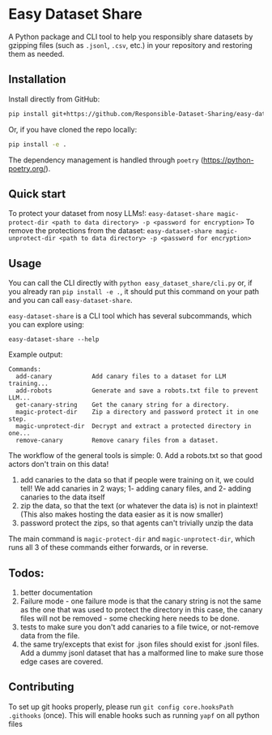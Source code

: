 # Easy Dataset Share

A Python package and CLI tool to help you responsibly share datasets by gzipping files (such as `.jsonl`, `.csv`, etc.) in your repository and restoring them as needed.

## Installation

Install directly from GitHub:

```bash
pip install git+https://github.com/Responsible-Dataset-Sharing/easy-dataset-share.git
```

Or, if you have cloned the repo locally:

```bash
pip install -e .
```

The dependency management is handled through `poetry` (https://python-poetry.org/).

## Quick start
To protect your dataset from nosy LLMs!:
  `easy-dataset-share magic-protect-dir <path to data directory> -p <password for encryption>`
To remove the protections from the dataset:
  `easy-dataset-share magic-unprotect-dir <path to data directory> -p <password for encryption>`


## Usage
You can call the CLI directly with `python easy_dataset_share/cli.py` or, if you already ran `pip install -e .`, it should put this command on your path and you can call `easy-dataset-share`.

`easy-dataset-share` is a CLI tool which has several subcommands, which you can explore using:

```
easy-dataset-share --help
```

Example output:
```
Commands:
  add-canary           Add canary files to a dataset for LLM training...
  add-robots           Generate and save a robots.txt file to prevent LLM...
  get-canary-string    Get the canary string for a directory.
  magic-protect-dir    Zip a directory and password protect it in one step.
  magic-unprotect-dir  Decrypt and extract a protected directory in one...
  remove-canary        Remove canary files from a dataset.
```

The workflow of the general tools is simple:
0. Add a robots.txt so that good actors don't train on this data!
1. add canaries to the data so that if people were training on it, we could tell! We add canaries in 2 ways; 1- adding canary files, and 2- adding canaries to the data itself
2. zip the data, so that the text (or whatever the data is) is not in plaintext! (This also makes hosting the data easier as it is now smaller)
3. password protect the zips, so that agents can't trivially unzip the data

The main command is `magic-protect-dir` and `magic-unprotect-dir`, which runs all 3 of these commands either forwards, or in reverse.


## Todos:
1. better documentation
2. Failure mode -
  one failure mode is that the canary string is not the same as the one that was used to protect the directory in this case, the canary files will not be removed - some checking here needs to be done.
4. tests to make sure you don't add canaries to a file twice, or not-remove data from the file.
5. the same try/excepts that exist for .json files should exist for .jsonl files. Add a dummy jsonl dataset that has a malformed line to make sure those edge cases are covered.

## Contributing

To set up git hooks properly, please run
`git config core.hooksPath .githooks`
(once). This will enable hooks such as running `yapf` on all python files

